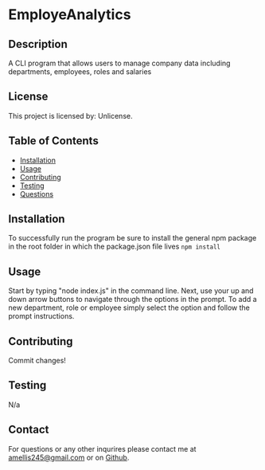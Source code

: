 # **EmployeAnalytics**

## Description

A CLI program that allows users to manage company data including departments, employees, roles and salaries

## License

This project is licensed by: Unlicense.

## Table of Contents

- [Installation](#installation)
- [Usage](#usage)
- [Contributing](#contributing)
- [Testing](#testing)
- [Questions](#questions)

## Installation

To successfully run the program be sure to install the general npm package in the root folder in which the package.json file lives
`npm install`

## Usage

Start by typing "node index.js" in the command line. Next, use your up and down arrow buttons to navigate through the options in the prompt. To add a new department, role or employee simply select the option and follow the prompt instructions.

## Contributing

Commit changes!

## Testing

N/a

## Contact

For questions or any other inqurires please contact me at amellis245@gmail.com
or on [Github](https://www.github.com/aellis07).
